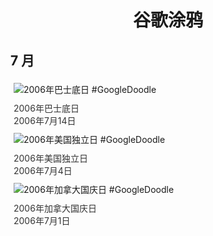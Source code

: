 
<h1 align="center"> 谷歌涂鸦 </h1>




## 7 月

<div class="image">


<img src="" alt="2006年巴士底日 #GoogleDoodle" style="margin: 5px"/>
<div class="info" style="font-size: 14px; color:#333333; margin:5px"><div class="title">2006年巴士底日</div><div class="date">2006年7月14日</div></div>

<img src="" alt="2006年美国独立日 #GoogleDoodle" style="margin: 5px"/>
<div class="info" style="font-size: 14px; color:#333333; margin:5px"><div class="title">2006年美国独立日</div><div class="date">2006年7月4日</div></div>

<img src="" alt="2006年加拿大国庆日 #GoogleDoodle" style="margin: 5px"/>
<div class="info" style="font-size: 14px; color:#333333; margin:5px"><div class="title">2006年加拿大国庆日</div><div class="date">2006年7月1日</div></div>

</div>








